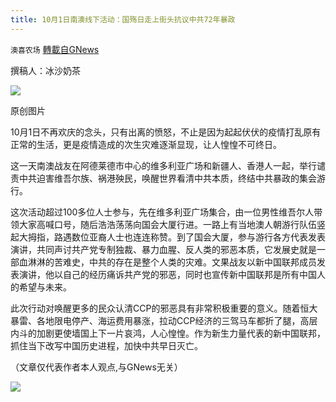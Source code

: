 ```yaml
---
title: 10月1日南澳线下活动：国殇日走上街头抗议中共72年暴政
---
```

`澳喜农场` [轉載自GNews](https://gnews.org/zh-hans/1574627/)

撰稿人：冰沙奶茶

![](https://assets.gnews.org/wp-content/uploads/2021/10/Picture2-2.png)

原创图片

10月1日不再欢庆的念头，只有出离的愤怒，不止是因为起起伏伏的疫情打乱原有正常的生活，更是疫情造成的次生灾难逐渐显现，让人惶惶不可终日。

这一天南澳战友在阿德莱德市中心的维多利亚广场和新疆人、香港人一起，举行谴责中共迫害维吾尔族、祸港殃民，唤醒世界看清中共本质，终结中共暴政的集会游行。

这次活动超过100多位人士参与，先在维多利亚广场集合，由一位男性维吾尔人带领大家高喊口号，随后浩浩荡荡向国会大厦行进。一路上有当地澳人朝游行队伍竖起大拇指，路遇数位亚裔人士也连连称赞。到了国会大厦，参与游行各方代表发表演讲，共同声讨共产党专制独裁、暴力血腥、反人类的邪恶本质，它发展史就是一部血淋淋的苦难史，中共的存在是整个人类的灾难。文果战友以新中国联邦成员发表演讲，他以自己的经历痛诉共产党的邪恶，同时也宣传新中国联邦是所有中国人的希望与未来。

此次行动对唤醒更多的民众认清CCP的邪恶具有非常积极重要的意义。随着恒大暴雷、各地限电停产、海运费用暴涨，拉动CCP经济的三驾马车都折了腿，高层内斗的加剧更使墙国上下一片哀鸿，人心惶惶。作为新生力量代表的新中国联邦，抓住当下改写中国历史进程，加快中共早日灭亡。

（文章仅代表作者本人观点,与GNews无关）

![](https://assets.gnews.org/wp-content/uploads/2021/10/澳喜图标2-1.jpg)
